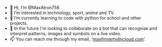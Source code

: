 - 👋 Hi, I’m @MaxAtron758
- 👀 I’m interested in technology, sport, anime and TV. 
- 🌱 I’m currently learning to code with python for school and other projects. 
- 💞️ In the future I'm looking to collaborate on a bot that can recognise and interpret patterns, images and symbols on a live video. 
- 📫 You can reach me through my email, 'maxfinnerty@icloud.com'. 

<!---
MaxAtron758/MaxAtron758 is a ✨ special ✨ repository because its `README.md` (this file) appears on your GitHub profile.
You can click the Preview link to take a look at your changes.
--->
